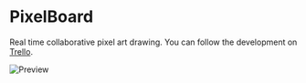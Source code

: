 PixelBoard
===========

Real time collaborative pixel art drawing.
You can follow the development on [Trello](https://trello.com/b/BAJoLOTm/pixel-art-board).

![Preview](https://raw.githubusercontent.com/tlenclos/Pixelboard/master/preview.gif)

